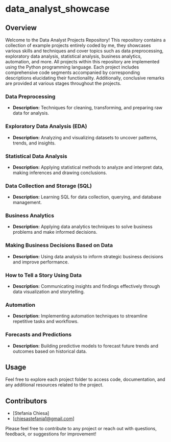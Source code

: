 # data_analyst_showcase


## Overview

Welcome to the Data Analyst Projects Repository! This repository contains a collection of example projects entirely coded by me, they showcases various skills and techniques and cover topics such as data preprocessing, exploratory data analysis, statistical analysis, business analytics, automation, and more.
All projects within this repository are implemented using the Python programming language. Each project includes comprehensive code segments accompanied by corresponding descriptions elucidating their functionality. Additionally, conclusive remarks are provided at various stages throughout the projects.


###  Data Preprocessing
- **Description:** Techniques for cleaning, transforming, and preparing raw data for analysis.

###  Exploratory Data Analysis (EDA)
- **Description:** Analyzing and visualizing datasets to uncover patterns, trends, and insights.

###  Statistical Data Analysis
- **Description:** Applying statistical methods to analyze and interpret data, making inferences and drawing conclusions.

###  Data Collection and Storage (SQL)
- **Description:** Learning SQL for data collection, querying, and database management.

###  Business Analytics
- **Description:** Applying data analytics techniques to solve business problems and make informed decisions.

###  Making Business Decisions Based on Data
- **Description:** Using data analysis to inform strategic business decisions and improve performance.

###  How to Tell a Story Using Data
- **Description:** Communicating insights and findings effectively through data visualization and storytelling.

###  Automation
- **Description:** Implementing automation techniques to streamline repetitive tasks and workflows.

###  Forecasts and Predictions
- **Description:** Building predictive models to forecast future trends and outcomes based on historical data.


## Usage

Feel free to explore each project folder to access code, documentation, and any additional resources related to the project.

## Contributors

- [Stefania Chiesa]
- [chiesastefania1@gmail.com]

Please feel free to contribute to any project or reach out with questions, feedback, or suggestions for improvement!

